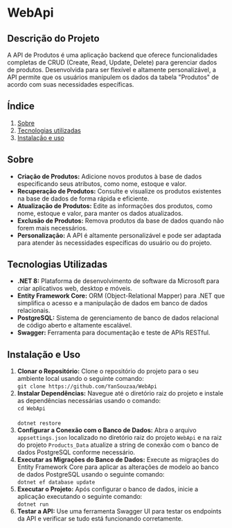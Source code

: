 <h1>WebApi</h1>

<h2>Descrição do Projeto</h2>

<p>A API de Produtos é uma aplicação backend que oferece funcionalidades completas de CRUD (Create, Read, Update,
    Delete) para gerenciar dados de produtos. Desenvolvida para ser flexível e altamente personalizável, a API permite
    que os usuários manipulem os dados da tabela "Produtos" de acordo com suas necessidades específicas.</p>

<h2>Índice</h2>

<ol>
    <li><a href="#sobre">Sobre</a></li>
    <li><a href="#tecnologias-utilizadas">Tecnologias utilizadas</a></li>
    <li><a href="#instalacao-e-uso">Instalação e uso</a></li>
</ol>

<h2 id="sobre">Sobre</h2>

<ul>
    <li><strong>Criação de Produtos:</strong> Adicione novos produtos à base de dados especificando seus atributos, como
        nome, estoque e valor.</li>
    <li><strong>Recuperação de Produtos:</strong> Consulte e visualize os produtos existentes na base de dados de forma
        rápida e eficiente.</li>
    <li><strong>Atualização de Produtos:</strong> Edite as informações dos produtos, como nome, estoque e valor, para
        manter os dados atualizados.</li>
    <li><strong>Exclusão de Produtos:</strong> Remova produtos da base de dados quando não forem mais necessários.</li>
    <li><strong>Personalização:</strong> A API é altamente personalizável e pode ser adaptada para atender às necessidades
        específicas do usuário ou do projeto.</li>
</ul>

<h2 id="tecnologias-utilizadas">Tecnologias Utilizadas</h2>

<ul>
    <li><strong>.NET 8:</strong> Plataforma de desenvolvimento de software da Microsoft para criar aplicativos web,
        desktop e móveis.</li>
    <li><strong>Entity Framework Core:</strong> ORM (Object-Relational Mapper) para .NET que simplifica o acesso e a
        manipulação de dados em banco de dados relacionais.</li>
    <li><strong>PostgreSQL:</strong> Sistema de gerenciamento de banco de dados relacional de código aberto e altamente
        escalável.</li>
    <li><strong>Swagger:</strong> Ferramenta para documentação e teste de APIs RESTful.</li>
</ul>

<h2 id="instalacao-e-uso">Instalação e Uso</h2>

<ol>
    <li><strong>Clonar o Repositório:</strong> Clone o repositório do projeto para o seu ambiente local usando o seguinte
        comando:<br><code>git clone https://github.com/YanSouzaa/WebApi</code></li>
    <li><strong>Instalar Dependências:</strong> Navegue até o diretório raiz do projeto e instale as dependências necessárias
        usando o comando:<br><code>cd WebApi<br></code>
         <br><code>dotnet restore</code></li>
    <li><strong>Configurar a Conexão com o Banco de Dados:</strong> Abra o arquivo <code>appsettings.json</code> localizado
        no diretório raiz do projeto <code>WebApi</code> e na raiz do projeto <code>Products_Data</code> atualize a string
        de conexão com o banco de dados PostgreSQL conforme necessário.</li>
    <li><strong>Executar as Migrações do Banco de Dados:</strong> Execute as migrações do Entity Framework Core para aplicar
        as alterações de modelo ao banco de dados PostgreSQL usando o seguinte comando:<br><code>dotnet ef database update</code></li>
    <li><strong>Executar o Projeto:</strong> Após configurar o banco de dados, inicie a aplicação executando o seguinte
        comando:<br><code>dotnet run</code></li>
    <li><strong>Testar a API:</strong> Use uma ferramenta Swagger UI para testar os endpoints da API e verificar se tudo
        está funcionando corretamente.</li>
</ol>

